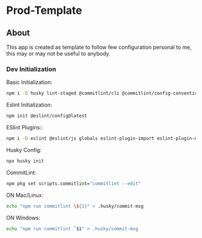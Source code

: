 # Prod-Template
## About
This app is created as template to follow few configuration personal to me, this may or may not be useful to anybody.
### Dev Initialization
Basic Initialization:
```bash
npm i -D husky lint-staged @commitlint/cli @commitlint/config-conventional
```
Eslint Initialization:
```bash
npm init @eslint/config@latest
```
ESlint Plugins::
```bash
npm i -D eslint @eslint/js globals eslint-plugin-import eslint-plugin-node eslint-plugin-promise eslint-plugin-security eslint-plugin-sonarjs eslint-plugin-unicorn @stylistic/eslint-plugin-js
```
Husky Config:
```bash
npx husky init
```
CommitLint:
```bash
npm pkg set scripts.commitlint="commitlint --edit"
```
ON Mac/Linux:
```bash
echo "npm run commitlint \${1}" > .husky/commit-msg
```
ON Windows:
```bash
echo "npm run commitlint `$1" > .husky/commit-msg
```